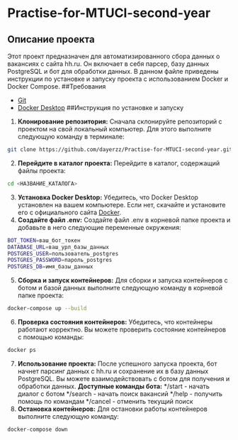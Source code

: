 # Practise-for-MTUCI-second-year
## Описание проекта
Этот проект предназначен для автоматизированного сбора данных о вакансиях с сайта hh.ru.
Он включает в себя парсер, базу данных PostgreSQL и бот для обработки данных.
В данном файле приведены инструкции по установке и запуску проекта с использованием Docker и Docker Compose.
##Требования
* [Git](https://git-scm.com)
* [Docker Desktop](https://www.docker.com/products/docker-desktop/)
##Инструкция по установке и запуску
1. **Клонирование репозитория:**
Сначала склонируйте репозиторий с проектом на свой локальный компьютер. Для этого выполните следующую команду в терминале:
```bash
git clone https://github.com/dayerzz/Practise-for-MTUCI-second-year.git
```
2. **Перейдите в каталог проекта:**
Перейдите в каталог, содержащий файлы проекта:
```bash
cd <НАЗВАНИЕ_КАТАЛОГА>
```
3. **Установка Docker Desktop:**
Убедитесь, что Docker Desktop установлен на вашем компьютере. Если нет, скачайте и установите его с официального сайта [Docker](https://www.docker.com/products/docker-desktop/).
4. **Создайте файл .env:**
Создайте файл .env в корневой папке проекта и добавьте в него следующие переменные окружения:
```bash
BOT_TOKEN=ваш_бот_токен
DATABASE_URL=ваш_урл_базы_данных
POSTGRES_USER=пользователь_postgres
POSTGRES_PASSWORD=пароль_postgres
POSTGRES_DB=имя_базы_данных
```
5. **Сборка и запуск контейнеров:**
Для сборки и запуска контейнеров c ботом и базой данных выполните следующую команду в корневой папке проекта:
```bash
docker-compose up --build
```
6. **Проверка состояния контейнеров:**
Убедитесь, что контейнеры работают корректно. Вы можете проверить состояние контейнеров с помощью команды:
```bash
docker ps
```
7. **Использование проекта:**
После успешного запуска проекта, бот начнет парсинг данных с hh.ru и сохранение их в базу данных PostgreSQL. Вы можете взаимодействовать с ботом для получения и обработки данных.
 **Доступные команды бота:**
*/start - начать диалог с ботом
*/search - начать поиск вакансий
*/help - получить помощь по командам
*/cancel - отменить текущий поиск
8. **Остановка контейнеров:**
Для остановки работы контейнеров выполните следующую команду:
```bash
docker-compose down
```
